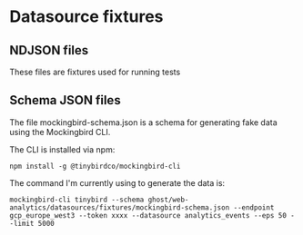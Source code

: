 # Datasource fixtures

## NDJSON files
These files are fixtures used for running tests

## Schema JSON files
The file mockingbird-schema.json is a schema for generating fake data using the Mockingbird CLI.

The CLI is installed via npm:

```
npm install -g @tinybirdco/mockingbird-cli
```

The command I'm currently using to generate the data is:

```
mockingbird-cli tinybird --schema ghost/web-analytics/datasources/fixtures/mockingbird-schema.json --endpoint gcp_europe_west3 --token xxxx --datasource analytics_events --eps 50 --limit 5000
```
